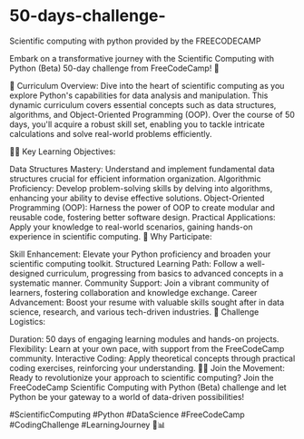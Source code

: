 # 50-days-challenge-
Scientific computing with python provided by the FREECODECAMP

Embark on a transformative journey with the Scientific Computing with Python (Beta) 50-day challenge from FreeCodeCamp! 🚀

🔬 Curriculum Overview:
Dive into the heart of scientific computing as you explore Python's capabilities for data analysis and manipulation. This dynamic curriculum covers essential concepts such as data structures, algorithms, and Object-Oriented Programming (OOP). Over the course of 50 days, you'll acquire a robust skill set, enabling you to tackle intricate calculations and solve real-world problems efficiently.

🧑‍💻 Key Learning Objectives:

Data Structures Mastery: Understand and implement fundamental data structures crucial for efficient information organization.
Algorithmic Proficiency: Develop problem-solving skills by delving into algorithms, enhancing your ability to devise effective solutions.
Object-Oriented Programming (OOP): Harness the power of OOP to create modular and reusable code, fostering better software design.
Practical Applications: Apply your knowledge to real-world scenarios, gaining hands-on experience in scientific computing.
🚀 Why Participate:

Skill Enhancement: Elevate your Python proficiency and broaden your scientific computing toolkit.
Structured Learning Path: Follow a well-designed curriculum, progressing from basics to advanced concepts in a systematic manner.
Community Support: Join a vibrant community of learners, fostering collaboration and knowledge exchange.
Career Advancement: Boost your resume with valuable skills sought after in data science, research, and various tech-driven industries.
📆 Challenge Logistics:

Duration: 50 days of engaging learning modules and hands-on projects.
Flexibility: Learn at your own pace, with support from the FreeCodeCamp community.
Interactive Coding: Apply theoretical concepts through practical coding exercises, reinforcing your understanding.
👩‍🚀 Join the Movement:
Ready to revolutionize your approach to scientific computing? Join the FreeCodeCamp Scientific Computing with Python (Beta) challenge and let Python be your gateway to a world of data-driven possibilities!

#ScientificComputing #Python #DataScience #FreeCodeCamp #CodingChallenge #LearningJourney 🐍📊
